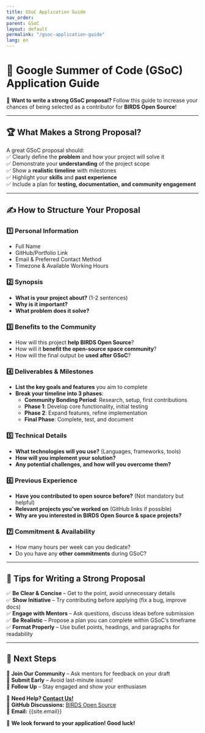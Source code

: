 ```yaml
---
title: GSoC Application Guide
nav_order: 
parent: GSoC 
layout: default
permalink: "/gsoc-application-guide"
lang: en
---
```



# 📖 Google Summer of Code (GSoC) Application Guide  

🚀 **Want to write a strong GSoC proposal?** Follow this guide to increase your chances of being selected as a contributor for **BIRDS Open Source**!  

---

## 🏆 What Makes a Strong Proposal?  
A great GSoC proposal should:  
✅ Clearly define the **problem** and how your project will solve it  
✅ Demonstrate your **understanding** of the project scope  
✅ Show a **realistic timeline** with milestones  
✅ Highlight your **skills** and **past experience**  
✅ Include a plan for **testing, documentation, and community engagement**  

---

## ✍️ **How to Structure Your Proposal**  

### 1️⃣ **Personal Information**  
- Full Name  
- GitHub/Portfolio Link  
- Email & Preferred Contact Method  
- Timezone & Available Working Hours  

### 2️⃣ **Synopsis**  
- **What is your project about?** (1-2 sentences)  
- **Why is it important?**  
- **What problem does it solve?**  

### 3️⃣ **Benefits to the Community**  
- How will this project **help BIRDS Open Source**?  
- How will it **benefit the open-source space community**?  
- How will the final output be **used after GSoC**?  

### 4️⃣ **Deliverables & Milestones**  
- **List the key goals and features** you aim to complete  
- **Break your timeline into 3 phases**:  
  - **Community Bonding Period**: Research, setup, first contributions  
  - **Phase 1**: Develop core functionality, initial testing  
  - **Phase 2**: Expand features, refine implementation  
  - **Final Phase**: Complete, test, and document  

### 5️⃣ **Technical Details**  
- **What technologies will you use?** (Languages, frameworks, tools)  
- **How will you implement your solution?**  
- **Any potential challenges, and how will you overcome them?**  

### 6️⃣ **Previous Experience**  
- **Have you contributed to open source before?** (Not mandatory but helpful)  
- **Relevant projects you've worked on** (GitHub links if possible)  
- **Why are you interested in BIRDS Open Source & space projects?**  

### 7️⃣ **Commitment & Availability**  
- How many hours per week can you dedicate?  
- Do you have any **other commitments** during GSoC?  

---

## 🎯 **Tips for Writing a Strong Proposal**  
✅ **Be Clear & Concise** – Get to the point, avoid unnecessary details  
✅ **Show Initiative** – Try contributing before applying (fix a bug, improve docs)  
✅ **Engage with Mentors** – Ask questions, discuss ideas before submission  
✅ **Be Realistic** – Propose a plan you can complete within GSoC’s timeframe  
✅ **Format Properly** – Use bullet points, headings, and paragraphs for readability  

---

## 📅 **Next Steps**  
📌 **Join Our Community** – Ask mentors for feedback on your draft  
📌 **Submit Early** – Avoid last-minute issues!  
📌 **Follow Up** – Stay engaged and show your enthusiasm  

📨 **Need Help? [Contact Us!](https://t.me/+D3BCqCmceQ41ZGFl)**  
📌 **GitHub Discussions:** [BIRDS Open Source](https://github.com/orgs/BIRDSOpenSource/discussions)  
📌 **Email:** {{site.email}} 

🚀 **We look forward to your application! Good luck!**
